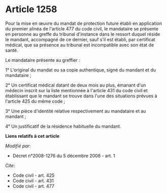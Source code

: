 # Article 1258

Pour la mise en œuvre du mandat de protection future établi en application du premier alinéa de l'article 477 du code civil,
le mandataire se présente en personne au greffe du tribunal d'instance dans le ressort duquel réside le mandant, accompagné
de ce dernier, sauf s'il est établi, par certificat médical, que sa présence au tribunal est incompatible avec son état de
santé. 

Le mandataire présente au greffier : 

1° L'original du mandat ou sa copie authentique, signé du mandant et du mandataire ; 

2° Un certificat médical datant de deux mois au plus, émanant d'un médecin inscrit sur la liste mentionnée à l'article 431 du
code civil et établissant que le mandant se trouve dans l'une des situations prévues à l'article 425 du même code ; 

3° Une pièce d'identité relative respectivement au mandataire et au mandant ; 

4° Un justificatif de la résidence habituelle du mandant.

**Liens relatifs à cet article**

_Modifié par_:

  - Décret n°2008-1276 du 5 décembre 2008 - art. 1

_Cite_:

  - Code civil - art. 425
  - Code civil - art. 431
  - Code civil - art. 477
